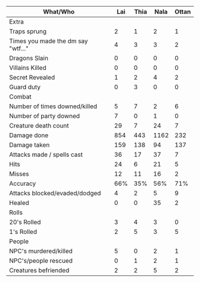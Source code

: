 | What/Who                           | Lai   | Thia  | Nala  | Ottan | 
| ---------------------------------- | ----- | ----- | ----- | ----- | 
| Extra |
| Traps sprung                       | 2     | 1     | 2     | 1     |  
| Times you made the dm say "wtf..." | 4     | 3     | 3     | 2     |
| Dragons Slain                      | 0     | 0     | 0     | 0     |
| Villains Killed                    | 0     | 0     | 0     | 0     |
| Secret Revealed                    | 1     | 2     | 4     | 2     |
| Guard duty                         | 0     | 3     | 0     | 0     |
| Combat |
| Number of times downed/killed      | 5     | 7     | 2     | 6     |
| Number of party downed             | 7     | 0     | 1     | 0     |
| Creature death count               | 29    | 7     | 24    | 7     | 144 174 84 48 60
| Damage done                        | 854   | 443   | 1162  | 232   |
| Damage taken                       | 159   | 138   | 94    | 137   |
| Attacks made / spells cast         | 36    | 17    | 37    | 7     |
| Hits                               | 24    | 6     | 21    | 5     |
| Misses                             | 12    | 11    | 16    | 2     |
| Accuracy                           | 66%   | 35%   | 56%   | 71%   |
| Attacks blocked/evaded/dodged      | 4     | 2     | 5     | 9     |
| Healed                             | 0     | 0     | 35    | 2     |
| Rolls |
| 20's Rolled                        | 3     | 4     | 3     | 0     | 
| 1's Rolled                         | 2     | 5     | 3     | 5     | 
| People |
| NPC's murdered/killed              | 5     | 0     | 2     | 1     |
| NPC's/people rescued               | 0     | 1     | 2     | 1     |
| Creatures befriended               | 2     | 2     | 5     | 2     |
